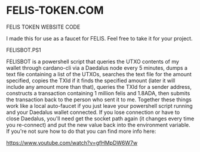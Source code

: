 # FELIS-TOKEN.COM
FELIS TOKEN WEBSITE CODE

I made this for use as a faucet for FELIS. Feel free to take it for your project.  

FELISBOT.PS1

FELISBOT is a powershell script that queries the UTXO contents of my wallet through cardano-cli via a Daedalus node every 5 minutes, dumps a text file containing a list of the UTXOs, searches the text file for the amount specified, copies the TXId if it finds the specified amount (later it will include any amount more than that), queries the TXId for a sender address, constructs a transaction containing 1 million felis and 1.8ADA, then submits the transaction back to the person who sent it to me.  Together these things work like a local auto-faucet if you just leave your powershell script running and your Daedalus wallet connected.  If you lose connection or have to close Daedalus, you'll need get the socket path again (it changes every time you re-connect) and put the new value back into the environment variable.  If you're not sure how to do that you can find more info here:

https://www.youtube.com/watch?v=gfHMpDW6W7w

